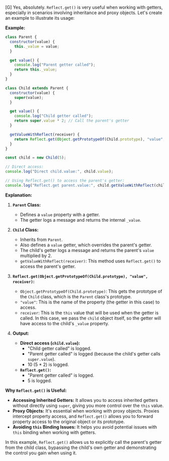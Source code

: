 [G] Yes, absolutely. `Reflect.get()` is very useful when working with getters, especially in scenarios involving inheritance and proxy objects. Let's create an example to illustrate its usage:

**Example:**

```javascript
class Parent {
  constructor(value) {
    this._value = value;
  }

  get value() {
    console.log("Parent getter called");
    return this._value;
  }
}

class Child extends Parent {
  constructor(value) {
    super(value);
  }

  get value() {
    console.log("Child getter called");
    return super.value * 2; // Call the parent's getter
  }

  getValueWithReflect(receiver) {
    return Reflect.get(Object.getPrototypeOf(Child.prototype), "value", receiver);
  }
}

const child = new Child(5);

// Direct access:
console.log("Direct child.value:", child.value);

// Using Reflect.get() to access the parent's getter:
console.log("Reflect.get parent.value:", child.getValueWithReflect(child));
```

**Explanation:**

1.  **`Parent` Class:**
    * Defines a `value` property with a getter.
    * The getter logs a message and returns the internal `_value`.

2.  **`Child` Class:**
    * Inherits from `Parent`.
    * Also defines a `value` getter, which overrides the parent's getter.
    * The child's getter logs a message and returns the parent's `value` multiplied by 2.
    * `getValueWithReflect(receiver)`: This method uses `Reflect.get()` to access the parent's getter.

3.  **`Reflect.get(Object.getPrototypeOf(Child.prototype), "value", receiver)`:**
    * `Object.getPrototypeOf(Child.prototype)`: This gets the prototype of the `Child` class, which is the `Parent` class's prototype.
    * `"value"`: This is the name of the property (the getter in this case) to access.
    * `receiver`: This is the `this` value that will be used when the getter is called. In this case, we pass the `child` object itself, so the getter will have access to the child's `_value` property.

4.  **Output:**
    * **Direct access (`child.value`):**
        * "Child getter called" is logged.
        * "Parent getter called" is logged (because the child's getter calls `super.value`).
        * 10 (5 * 2) is logged.
    * **`Reflect.get()`:**
        * "Parent getter called" is logged.
        * 5 is logged.

**Why `Reflect.get()` is Useful:**

* **Accessing Inherited Getters:** It allows you to access inherited getters without directly using `super`, giving you more control over the `this` value.
* **Proxy Objects:** It's essential when working with proxy objects. Proxies intercept property access, and `Reflect.get()` allows you to forward property access to the original object or its prototype.
* **Avoiding `this` Binding Issues:** It helps you avoid potential issues with `this` binding when working with getters.

In this example, `Reflect.get()` allows us to explicitly call the parent's getter from the child class, bypassing the child's own getter and demonstrating the control you gain when using it.
